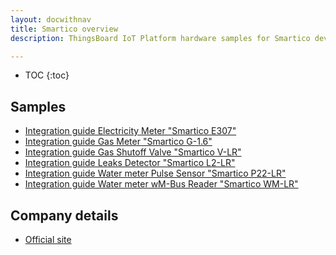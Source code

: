 ```yaml
---
layout: docwithnav
title: Smartico overview
description: ThingsBoard IoT Platform hardware samples for Smartico devices.

---
```


* TOC
{:toc}

## Samples

 - [Integration guide Electricity Meter \"Smartico E307\"](/docs/samples/smartico/elec-meter-lorawan/Electricity_Meter_LoRaWAN/)
 - [Integration guide Gas Meter \"Smartico G-1.6\"](/docs/samples/smartico/gas-meter-lorawan/Gas_Meter_LoRaWAN/)
 - [Integration guide Gas Shutoff Valve \"Smartico V-LR\"](/docs/samples/smartico/gas-valve-lorawan/Gas_Valve_LoRaWAN/)
 - [Integration guide Leaks Detector \"Smartico L2-LR\"](/docs/samples/smartico/leaks-detector-lorawan/Leaks_Detector_LoRaWAN/)
 - [Integration guide Water meter Pulse Sensor \"Smartico P22-LR\"](/docs/samples/smartico/pulse-sensor-lorawan/Pulse_Sensor_LoRaWAN/)
 - [Integration guide Water meter wM-Bus Reader \"Smartico WM-LR\"](/docs/samples/smartico/wm-bus-lorawan/wMBus_Reader_LoRaWAN/)

## Company details

 - [Official site](https://smartico.biz/)
